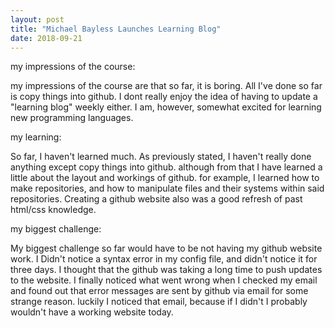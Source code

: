 ```yaml
---
layout: post
title: "Michael Bayless Launches Learning Blog"
date: 2018-09-21
---
```


my impressions of the course:

my impressions of the course are that so far, it is boring. All I've done so far is copy things into github. I dont really enjoy the idea of having to update a "learning blog" weekly either. I am, however, somewhat excited for learning new programming languages.

my learning:

So far, I haven't learned much. As previously stated, I haven't really done anything except copy things into github. although from that I have learned a little about the layout and workings of github. for example, I learned how to make repositories, and how to manipulate files and their systems within said repositories. Creating a github website also was a good refresh of past html/css knowledge.

my biggest challenge:

My biggest challenge so far would have to be not having my github website work. I Didn't notice a syntax error in my config file, and didn't notice it for three days. I thought that the github was taking a long time to push updates to the website. I finally noticed what went wrong when I checked my email and found out that error messages are sent by github via email for some strange reason. luckily I noticed that email, because if I didn't I probably wouldn't have a working website today.
